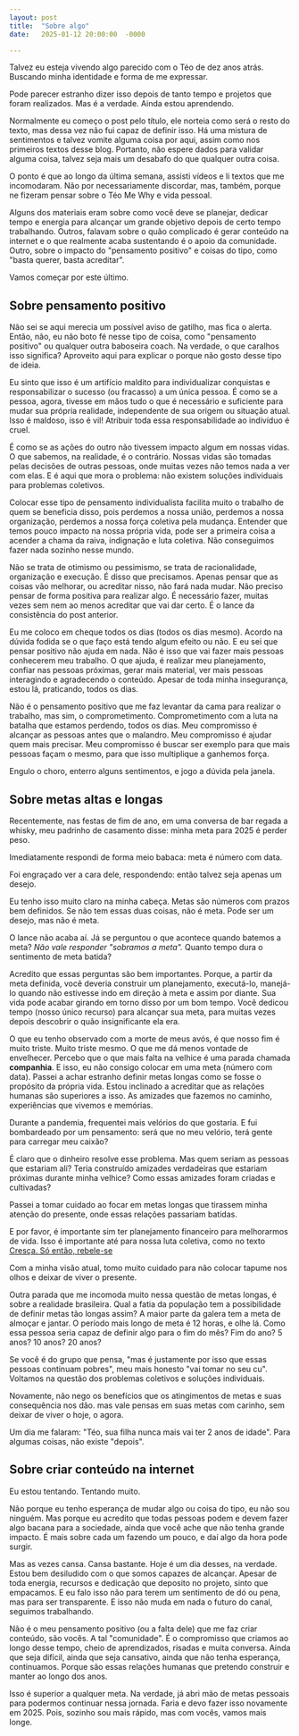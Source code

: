 ```yaml
---
layout: post
title:  "Sobre algo"
date:   2025-01-12 20:00:00  -0000

---
```


Talvez eu esteja vivendo algo parecido com o Téo de dez anos atrás. Buscando minha identidade e forma de me expressar.

Pode parecer estranho dizer isso depois de tanto tempo e projetos que foram realizados. Mas é a verdade. Ainda estou aprendendo.

Normalmente eu começo o post pelo título, ele norteia como será o resto do texto, mas dessa vez não fui capaz de definir isso. Há uma mistura de sentimentos e talvez vomite alguma coisa por aqui, assim como nos primeiros textos desse blog. Portanto, não espere dados para validar alguma coisa, talvez seja mais um desabafo do que qualquer outra coisa.

O ponto é que ao longo da última semana, assisti vídeos e li textos que me incomodaram. Não por necessariamente discordar, mas, também, porque ne fizeram pensar sobre o Téo Me Why e vida pessoal.

Alguns dos materiais eram sobre como você deve se planejar, dedicar tempo e energia para alcançar um grande objetivo depois de certo tempo trabalhando. Outros, falavam sobre o quão complicado é gerar conteúdo na internet e o que realmente acaba sustentando é o apoio da comunidade. Outro, sobre o impacto do "pensamento positivo" e coisas do tipo, como "basta querer, basta acreditar".

Vamos começar por este último.

## Sobre pensamento positivo

Não sei se aqui merecia um possível aviso de gatilho, mas fica o alerta. Então, não, eu não boto fé nesse tipo de coisa, como "pensamento positivo" ou qualquer outra baboseira coach. Na verdade, o que caralhos isso significa? Aproveito aqui para explicar o porque não gosto desse tipo de ideia.

Eu sinto que isso é um artifício maldito para individualizar conquistas e responsabilizar o sucesso (ou fracasso) a um única pessoa. É como se a pessoa, agora, tivesse em mãos tudo o que é necessário e suficiente para mudar sua própria realidade, independente de sua origem ou situação atual. Isso é maldoso, isso é vil! Atribuir toda essa responsabilidade ao indivíduo é cruel.

É como se as ações do outro não tivessem impacto algum em nossas vidas. O que sabemos, na realidade, é o contrário. Nossas vidas são tomadas pelas decisões de outras pessoas, onde muitas vezes não temos nada a ver com elas. E é aqui que mora o problema: não existem soluções individuais para problemas coletivos.

Colocar esse tipo de pensamento individualista facilita muito o trabalho de quem se beneficia disso, pois perdemos a nossa união, perdemos a nossa organização, perdemos a nossa força coletiva pela mudança. Entender que temos pouco impacto na nossa própria vida, pode ser a primeira coisa a acender a chama da raiva, indignação e luta coletiva. Não conseguimos fazer nada sozinho nesse mundo.

Não se trata de otimismo ou pessimismo, se trata de racionalidade, organização e execução. É disso que precisamos. Apenas pensar que as coisas vão melhorar, ou acreditar nisso, não fará nada mudar. Não preciso pensar de forma positiva para realizar algo. É necessário fazer, muitas vezes sem nem ao menos acreditar que vai dar certo. É o lance da consistência do post anterior.

Eu me coloco em cheque todos os dias (todos os dias mesmo). Acordo na dúvida fodida se o que faço está tendo algum efeito ou não. E eu sei que pensar positivo não ajuda em nada. Não é isso que vai fazer mais pessoas conhecerem meu trabalho. O que ajuda, é realizar meu planejamento, confiar nas pessoas próximas, gerar mais material, ver mais pessoas interagindo e agradecendo o conteúdo. Apesar de toda minha insegurança, estou lá, praticando, todos os dias.

Não é o pensamento positivo que me faz levantar da cama para realizar o trabalho, mas sim, o comprometimento. Comprometimento com a luta na batalha que estamos perdendo, todos os dias. Meu compromisso é alcançar as pessoas antes que o malandro. Meu compromisso é ajudar quem mais precisar. Meu compromisso é buscar ser exemplo para que mais pessoas façam o mesmo, para que isso multiplique a ganhemos força.

Engulo o choro, enterro alguns sentimentos, e jogo a dúvida pela janela.

## Sobre metas altas e longas

Recentemente, nas festas de fim de ano, em uma conversa de bar regada a whisky, meu padrinho de casamento disse: minha meta para 2025 é perder peso.

Imediatamente respondi de forma meio babaca: meta é número com data.

Foi engraçado ver a cara dele, respondendo: então talvez seja apenas um desejo.

Eu tenho isso muito claro na minha cabeça. Metas são números com prazos bem definidos. Se não tem essas duas coisas, não é meta. Pode ser um desejo, mas não é meta.

O lance não acaba aí. Já se perguntou o que acontece quando batemos a meta? *Não vale responder "sobramos a meta".* Quanto tempo dura o sentimento de meta batida?

Acredito que essas perguntas são bem importantes. Porque, a partir da meta definida, você deveria construir um planejamento, executá-lo, manejá-lo quando não estivesse indo em direção à meta e assim por diante. Sua vida pode acabar girando em torno disso por um bom tempo. Você dedicou tempo (nosso único recurso) para alcançar sua meta, para muitas vezes depois descobrir o quão insignificante ela era.

O que eu tenho observado com a morte de meus avós, é que nosso fim é muito triste. Muito triste mesmo. O que me dá menos vontade de envelhecer. Percebo que o que mais falta na velhice é uma parada chamada **companhia**. E isso, eu não consigo colocar em uma meta (número com data). Passei a achar estranho definir metas longas como se fosse o propósito da própria vida. Estou inclinado a acreditar que as relações humanas são superiores a isso. As amizades que fazemos no caminho, experiências que vivemos e memórias.

Durante a pandemia, frequentei mais velórios do que gostaria. E fui bombardeado por um pensamento: será que no meu velório, terá gente para carregar meu caixão?

É claro que o dinheiro resolve esse problema. Mas quem seriam as pessoas que estariam alí? Teria construído amizades verdadeiras que estariam próximas durante minha velhice? Como essas amizades foram criadas e cultivadas?

Passei a tomar cuidado ao focar em metas longas que tirassem minha atenção do presente, onde essas relações passariam batidas.

E por favor, é importante sim ter planejamento financeiro para melhorarmos de vida. Isso é importante até para nossa luta coletiva, como no texto [Cresça. Só então, rebele-se](https://teomewhy.org/2024/01/12/cresca-so-entao-rebele-se.html)

Com a minha visão atual, tomo muito cuidado para não colocar tapume nos olhos e deixar de viver o presente.

Outra parada que me incomoda muito nessa questão de metas longas, é sobre a realidade brasileira. Qual a fatia da população tem a possibilidade de definir metas tão longas assim? A maior parte da galera tem a meta de almoçar e jantar. O período mais longo de meta é 12 horas, e olhe lá. Como essa pessoa seria capaz de definir algo para o fim do mês? Fim do ano? 5 anos? 10 anos? 20 anos?

Se você é do grupo que pensa, "mas é justamente por isso que essas pessoas continuam pobres", meu mais honesto "vai tomar no seu cu". Voltamos na questão dos problemas coletivos e soluções individuais.

Novamente, não nego os benefícios que os atingimentos de metas e suas consequência nos dão. mas vale pensas em suas metas com carinho, sem deixar de viver o hoje, o agora.

Um dia me falaram: "Téo, sua filha nunca mais vai ter 2 anos de idade". Para algumas coisas, não existe "depois".

## Sobre criar conteúdo na internet

Eu estou tentando. Tentando muito.

Não porque eu tenho esperança de mudar algo ou coisa do tipo, eu não sou ninguém. Mas porque eu acredito que todas pessoas podem e devem fazer algo bacana para a sociedade, ainda que você ache que não tenha grande impacto. É mais sobre cada um fazendo um pouco, e daí algo da hora pode surgir.

Mas as vezes cansa. Cansa bastante. Hoje é um dia desses, na verdade. Estou bem desiludido com o que somos capazes de alcançar. Apesar de toda energia, recursos e dedicação que deposito no projeto, sinto que empacamos. E eu falo isso não para terem um sentimento de dó ou pena, mas para ser transparente. E isso não muda em nada o futuro do canal, seguimos trabalhando.

Não é o meu pensamento positivo (ou a falta dele) que me faz criar conteúdo, são vocês. A tal "comunidade". É o compromisso que criamos ao longo desse tempo, cheio de aprendizados, risadas e muita conversa. Ainda que seja difícil, ainda que seja cansativo, ainda que não tenha esperança, continuamos. Porque são essas relações humanas que pretendo construir e manter ao longo dos anos.

Isso é superior a qualquer meta. Na verdade, já abri mão de metas pessoais para podermos continuar nessa jornada. Faria e devo fazer isso novamente em 2025. Pois, sozinho sou mais rápido, mas com vocês, vamos mais longe.